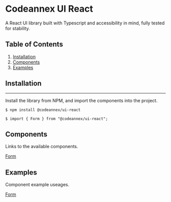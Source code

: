 <!-- https://www.ionos.com/digitalguide/websites/web-development/readme-file/ -->
<!-- https://readme.com -->

# Codeannex UI React

A React UI library built with Typescript and accessibility in mind, fully tested for stability.

## Table of Contents

1. [Installation](#installation)
2. [Components](#components)
3. [Examples](#examples)

## Installation

---

Install the library from NPM, and import the components into the project.

```
$ npm install @codeannex/ui-react

$ import { Form } from "@codeannex/ui-react";
```

## Components

Links to the available components.

[Form](https://github.com/codeannex/ui-react/tree/main/src/components/client/Form/README.md)

## Examples

Component example useages.

[Form](https://github.com/codeannex/ui-react/blob/main/src/components/client/Form/BASIC_FORM.md)
